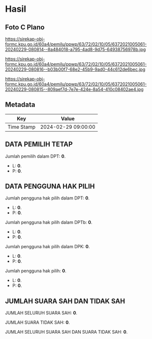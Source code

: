 # Hasil

## Foto C Plano

https://sirekap-obj-formc.kpu.go.id/60a4/pemilu/ppwp/63/72/02/10/05/6372021005061-20240229-080814--8a484018-a795-4ad8-9d75-64938756978b.jpg

https://sirekap-obj-formc.kpu.go.id/60a4/pemilu/ppwp/63/72/02/10/05/6372021005061-20240229-080816--b03b00f7-68e2-45b9-9ad0-44c612de6bec.jpg

https://sirekap-obj-formc.kpu.go.id/60a4/pemilu/ppwp/63/72/02/10/05/6372021005061-20240229-080815--809aef7d-7e7e-424e-8a54-410c08402ae4.jpg


## Metadata

| Key        | Value               |
| ---------- | ------------------- |
| Time Stamp | 2024-02-29 09:00:00 |


## DATA PEMILIH TETAP

Jumlah pemilih dalam DPT: **0**.
 * L: **0**.
 * P: **0**.

## DATA PENGGUNA HAK PILIH

Jumlah pengguna hak pilih dalam DPT: **0**.
 * L: **0**.
 * P: **0**.

Jumlah pengguna hak pilih dalam DPTb: **0**.
 * L: **0**.
 * P: **0**.

Jumlah pengguna hak pilih dalam DPK: **0**.
 * L: **0**.
 * P: **0**.

Jumlah pengguna hak pilih: **0**.
 * L: **0**.
 * P: **0**.

## JUMLAH SUARA SAH DAN TIDAK SAH

JUMLAH SELURUH SUARA SAH: **0**.

JUMLAH SUARA TIDAK SAH: **0**.

JUMLAH SELURUH SUARA SAH DAN SUARA TIDAK SAH: **0**.


